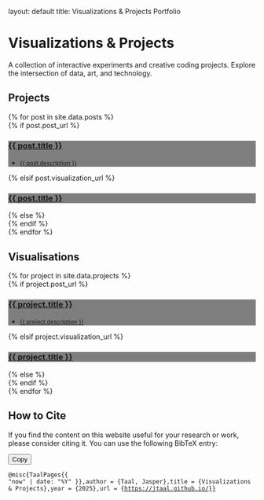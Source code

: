 layout: default title: Visualizations & Projects Portfolio<style>.hero-section {background-image: linear-gradient(rgba(0, 0, 0, 0.6), rgba(0, 0, 0, 0.6)), url("{{ '/assets/images/background.png' | relative_url }}");background-size: cover;background-position: center;}.copy-btn {position: absolute;top: 0.8rem;right: 0.8rem;z-index: 10;padding: 0.25rem 0.6rem;font-size: 0.8rem;color: #e9ecef;background-color: #495057;border: 1px solid #343a40;border-radius: 0.25rem;cursor: pointer;transition: all 0.2s ease-in-out;}.copy-btn:hover {background-color: #343a40;color: #fff;}.copy-btn:active {transform: scale(0.95);}</style><!-- Bootstrap 5 Hero Section with Background Image --><div class="hero-section text-white"><div class="px-4 py-5 my-5 text-center"><h1 class="display-4 fw-bold">Visualizations & Projects</h1><div class="col-lg-6 mx-auto"><p class="lead mb-4">A collection of interactive experiments and creative coding projects. Explore the intersection of data, art, and technology.</p></div></div></div><!-- Main Content Area --><div class="container px-4 py-5" id="custom-cards"><h2 class="pb-2 border-bottom">Projects</h2><!-- Project Grid (This part stays the same, reading from _data/posts.yml) --><div class="row row-cols-1 row-cols-lg-2 align-items-stretch g-4 py-5">{% for post in site.data.posts %}<div class="col">{% if post.post_url %}<a href="{{ post.post_url | relative_url }}" class="text-decoration-none"><div class="card card-cover h-100 overflow-hidden text-bg-dark rounded-4 shadow-lg" style="background-image: url('{{ post.thumbnail | relative_url }}'); background-size: cover; background-position: center;"><div class="d-flex flex-column h-100 p-5 pb-3 text-white text-shadow-1" style="background-color: rgba(0, 0, 0, 0.5);"><h3 class="pt-5 mt-5 mb-4 display-6 lh-1 fw-bold">{{ post.title }}</h3><ul class="d-flex list-unstyled mt-auto"><li class="me-auto"><small>{{ post.description }}</small></li></ul></div></div></a>{% elsif post.visualization_url %}<a href="{{ post.visualization_url | relative_url }}" class="text-decoration-none"><div class="card card-cover h-100 overflow-hidden text-bg-dark rounded-4 shadow-lg" style="background-image: url('{{ post.thumbnail | relative_url }}'); background-size: cover; background-position: center;"><div class="d-flex flex-column h-100 p-5 pb-3 text-white text-shadow-1" style="background-color: rgba(0, 0, 0, 0.5);"><h3 class="pt-5 mt-5 mb-4 display-6 lh-1 fw-bold">{{ post.title }}</h3><!-- <ul class="d-flex list-unstyled mt-auto"><li class="me-auto"><small>{{ post.description }}</small></li></ul> --></div></div></a>{% else %}<div class="card card-cover h-100 overflow-hidden text-bg-secondary rounded-4 shadow-lg" style="opacity: 0.7;"><!-- content for disabled card --></div>{% endif %}</div>{% endfor %}</div><h2 class="pb-2 border-bottom">Visualisations</h2><!-- Visualisations Grid (This part stays the same, reading from _data/projects.yml) --><div class="row row-cols-1 row-cols-lg-2 align-items-stretch g-4 py-5">{% for project in site.data.projects %}<div class="col">{% if project.post_url %}<a href="{{ project.post_url | relative_url }}" class="text-decoration-none"><div class="card card-cover h-100 overflow-hidden text-bg-dark rounded-4 shadow-lg" style="background-image: url('{{ project.thumbnail | relative_url }}'); background-size: cover; background-position: center;"><div class="d-flex flex-column h-100 p-5 pb-3 text-white text-shadow-1" style="background-color: rgba(0, 0, 0, 0.5);"><h3 class="pt-5 mt-5 mb-4 display-6 lh-1 fw-bold">{{ project.title }}</h3><ul class="d-flex list-unstyled mt-auto"><li class="me-auto"><small>{{ project.description }}</small></li></ul></div></div></a>{% elsif project.visualization_url %}<a href="{{ project.visualization_url | relative_url }}" class="text-decoration-none"><div class="card card-cover h-100 overflow-hidden text-bg-dark rounded-4 shadow-lg" style="background-image: url('{{ project.thumbnail | relative_url }}'); background-size: cover; background-position: center;"><div class="d-flex flex-column h-100 p-5 pb-3 text-white text-shadow-1" style="background-color: rgba(0, 0, 0, 0.5);"><h3 class="pt-5 mt-5 mb-4 display-6 lh-1 fw-bold">{{ project.title }}</h3><!-- <ul class="d-flex list-unstyled mt-auto"><li class="me-auto"><small>{{ project.description }}</small></li></ul> --></div></div></a>{% else %}<div class="card card-cover h-100 overflow-hidden text-bg-secondary rounded-4 shadow-lg" style="opacity: 0.7;"><!-- content for disabled card --></div>{% endif %}</div>{% endfor %}</div><!-- How to Cite Section --><h2 class="pt-4 mt-4 pb-2 border-bottom">How to Cite</h2><p>If you find the content on this website useful for your research or work, please consider citing it. You can use the following BibTeX entry:</p><div style="position: relative;"><button id="copy-bibtex-btn" class="copy-btn">Copy</button><pre class="bg-dark text-white p-3 rounded-3"><code id="bibtex-code">@misc{TaalPages{{ "now" | date: "%Y" }},author = {Taal, Jasper},title  = {Visualizations & Projects},year   = {2025},url    = {https://jtaal.github.io/}}</code></pre></div></div><script>// Script to handle the copy-to-clipboard functionality for the BibTeX code.const copyButton = document.getElementById('copy-bibtex-btn');const codeBlock = document.getElementById('bibtex-code');if (copyButton && codeBlock) {copyButton.addEventListener('click', () => {// Create a temporary textarea element to hold the text and copy it.const textArea = document.createElement('textarea');textArea.value = codeBlock.innerText;  // Avoid scrolling to bottom
  textArea.style.top = &quot;0&quot;;
  textArea.style.left = &quot;0&quot;;
  textArea.style.position = &quot;fixed&quot;;

  document.body.appendChild(textArea);
  textArea.focus();
  textArea.select();

  try {
    // Execute the copy command
    document.execCommand(&#39;copy&#39;);
    // Provide visual feedback to the user
    copyButton.textContent = &#39;Copied!&#39;;
    setTimeout(() =&gt; {
      copyButton.textContent = &#39;Copy&#39;;
    }, 2000); // Reset text after 2 seconds
  } catch (err) {
    console.error(&#39;Fallback: Oops, unable to copy&#39;, err);
    copyButton.textContent = &#39;Error&#39;;
     setTimeout(() =&gt; {
      copyButton.textContent = &#39;Copy&#39;;
    }, 2000);
  }

  document.body.removeChild(textArea);
});
}</script>